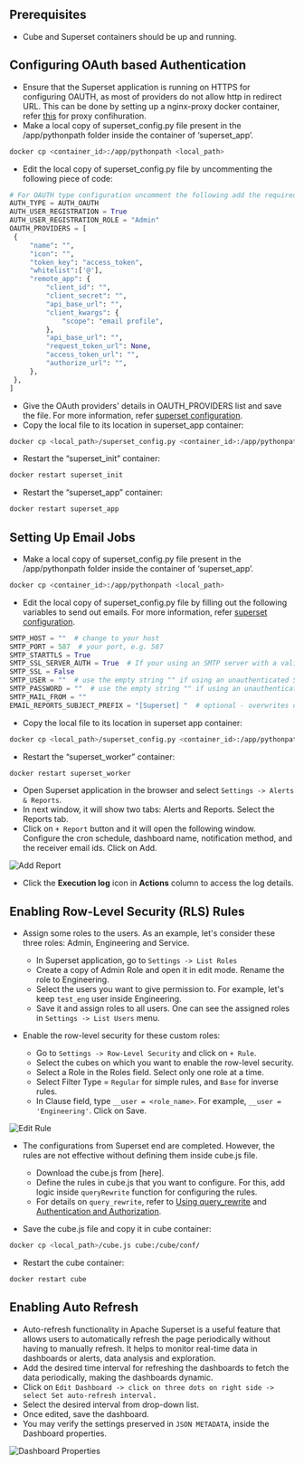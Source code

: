 ## Prerequisites

* Cube and Superset containers should be up and running.

## Configuring OAuth based Authentication

* Ensure that the Superset application is running on HTTPS for configuring OAUTH, as most of providers do not allow http in redirect URL. This can be done by setting up a nginx-proxy docker container, refer [this](https://hub.docker.com/r/nginxproxy/docker-gen) for proxy confihuration.
* Make a local copy of superset_config.py file present in the /app/pythonpath folder inside the container of ‘superset_app’.

```bash
docker cp <container_id>:/app/pythonpath <local_path>
```

* Edit the local copy of superset_config.py file by uncommenting the following piece of code:

```python
# For OAUTH type configuration uncomment the following add the required application credentials
AUTH_TYPE = AUTH_OAUTH
AUTH_USER_REGISTRATION = True
AUTH_USER_REGISTRATION_ROLE = "Admin"
OAUTH_PROVIDERS = [
 {
     "name": "",
     "icon": "",
     "token_key": "access_token",
     "whitelist":['@'],
     "remote_app": {
         "client_id": "",
         "client_secret": "",
         "api_base_url": "",
         "client_kwargs": {
             "scope": "email profile",
         },
         "api_base_url": "",
         "request_token_url": None,
         "access_token_url": "",
         "authorize_url": "",
     },
 },
]
```

* Give the OAuth providers' details in OAUTH_PROVIDERS list and save the file. For more information, refer [superset configuration](https://superset.apache.org/docs/configuration/configuring-superset).
* Copy the local file to its location in superset_app container:

```bash
docker cp <local_path>/superset_config.py <container_id>:/app/pythonpath/
```

* Restart the “superset_init” container:

```bash
docker restart superset_init
```

* Restart the “superset_app” container:

```bash
docker restart superset_app
```

## Setting Up Email Jobs

* Make a local copy of superset_config.py file present in the /app/pythonpath folder inside the container of ‘superset_app’.

```bash
docker cp <container_id>:/app/pythonpath <local_path>
```

* Edit the local copy of superset_config.py file by filling out the following variables to send out emails. For more information, refer [superset configuration](https://superset.apache.org/docs/configuration/configuring-superset).

```python
SMTP_HOST = ""  # change to your host
SMTP_PORT = 587  # your port, e.g. 587
SMTP_STARTTLS = True
SMTP_SSL_SERVER_AUTH = True  # If your using an SMTP server with a valid certificate
SMTP_SSL = False
SMTP_USER = ""  # use the empty string "" if using an unauthenticated SMTP server
SMTP_PASSWORD = ""  # use the empty string "" if using an unauthenticated SMTP server
SMTP_MAIL_FROM = ""
EMAIL_REPORTS_SUBJECT_PREFIX = "[Superset] "  # optional - overwrites default value in config.py of "[Report] "
```

* Copy the local file to its location in superset app container:

```bash
docker cp <local_path>/superset_config.py <container_id>:/app/pythonpath/
```

* Restart the “superset_worker” container:

```bash
docker restart superset_worker
```

* Open Superset application in the browser and select `Settings -> Alerts & Reports`.
* In next window, it will show two tabs: Alerts and Reports. Select the Reports tab.
* Click on `+ Report` button and it will open the following window. Configure the cron schedule, dashboard name, notification method, and the receiver email ids. Click on Add.

![Add Report](../assets/Add_Report.png)

* Click the **Execution log** icon in **Actions** column to access the log details.

## Enabling Row-Level Security (RLS) Rules

* Assign some roles to the users. As an example, let's consider these three roles: Admin, Engineering and Service.
  * In Superset application, go to `Settings -> List Roles`
  * Create a copy of Admin Role and open it in edit mode. Rename the role to Engineering.
  * Select the users you want to give permission to. For example, let's keep `test_eng` user inside Engineering.
  * Save it and assign roles to all users. One can see the assigned roles in `Settings -> List Users` menu.

* Enable the row-level security for these custom roles:
  * Go to `Settings -> Row-Level Security` and click on `+ Rule`.
  * Select the cubes on which you want to enable the row-level security.
  * Select a Role in the Roles field. Select only one role at a time.
  * Select Filter Type = `Regular` for simple rules, and `Base` for inverse rules.
  * In Clause field, type `__user = <role_name>`. For example, `__user = 'Engineering'`. Click on Save.

![Edit Rule](../assets/Edit_Rule.png)

* The configurations from Superset end are completed. However, the rules are not effective without defining them inside cube.js file.
  * Download the cube.js from [here].
  * Define the rules in cube.js that you want to configure. For this, add logic inside `queryRewrite` function for configuring the rules.
  * For details on `query_rewrite`, refer to [Using query_rewrite](https://cube.dev/docs/product/auth/context#using-query_rewrite) and [Authentication and Authorization](https://cube.dev/docs/product/apis-integrations/sql-api/security).

* Save the cube.js file and copy it in cube container:

```bash
docker cp <local_path>/cube.js cube:/cube/conf/
```

* Restart the cube container:

```bash
docker restart cube
```

## Enabling Auto Refresh

* Auto-refresh functionality in Apache Superset is a useful feature that allows users to automatically refresh the page periodically without having to manually refresh. It helps to monitor real-time data in dashboards or alerts, data analysis and exploration.
* Add the desired time interval for refreshing the dashboards to fetch the data periodically, making the dashboards dynamic.
* Click on `Edit Dashboard -> click on three dots on right side -> select Set auto-refresh interval.`
* Select the desired interval from drop-down list.
* Once edited, save the dashboard.
* You may verify the settings preserved in `JSON METADATA`, inside the Dashboard properties.

![Dashboard Properties](../assets/Dashboard_Properties.png)
